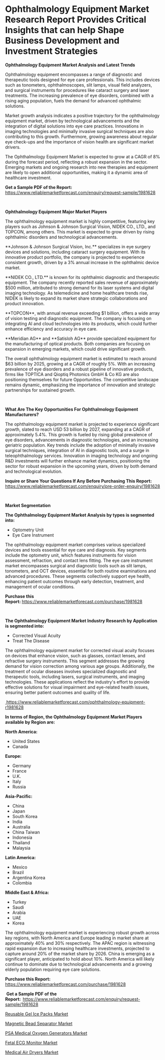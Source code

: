 <p><h1>Ophthalmology Equipment Market Research Report Provides Critical Insights that can help Shape Business Development and Investment Strategies</h1></p><p><strong>Ophthalmology Equipment Market Analysis and Latest Trends</strong></p>
<p><p>Ophthalmology equipment encompasses a range of diagnostic and therapeutic tools designed for eye care professionals. This includes devices such as tonometers, ophthalmoscopes, slit lamps, visual field analyzers, and surgical instruments for procedures like cataract surgery and laser treatments. The increasing prevalence of eye disorders, combined with a rising aging population, fuels the demand for advanced ophthalmic solutions.</p><p>Market growth analysis indicates a positive trajectory for the ophthalmology equipment market, driven by technological advancements and the integration of digital solutions into eye care practices. Innovations in imaging technologies and minimally invasive surgical techniques are also contributing to this growth. Furthermore, growing awareness about regular eye check-ups and the importance of vision health are significant market drivers. </p><p>The Ophthalmology Equipment Market is expected to grow at a CAGR of 8% during the forecast period, reflecting a robust expansion in the sector. Emerging markets and ongoing research into new therapies and equipment are likely to open additional opportunities, making it a dynamic area of healthcare investment.</p></p>
<p><strong>Get a Sample PDF of the Report:&nbsp;</strong> <a href="https://www.reliablemarketforecast.com/enquiry/request-sample/1981628?utm_campaign=1130&utm_medium=2&utm_source=Github&utm_content=ia&utm_term=04032025&utm_id=ophthalmology-equipment">https://www.reliablemarketforecast.com/enquiry/request-sample/1981628</a></p>
<p>&nbsp;</p>
<p><strong>Ophthalmology Equipment Major Market Players</strong></p>
<p><p>The ophthalmology equipment market is highly competitive, featuring key players such as Johnson & Johnson Surgical Vision, NIDEK CO., LTD., and TOPCON, among others. This market is expected to grow driven by rising ophthalmic disorders and technological advancements.</p><p>**Johnson & Johnson Surgical Vision, Inc.** specializes in eye surgery devices and solutions, including cataract surgery equipment. With its innovative product portfolio, the company is projected to experience consistent growth, driven by a 3% annual increase in the ophthalmic device market. </p><p>**NIDEK CO., LTD.** is known for its ophthalmic diagnostic and therapeutic equipment. The company recently reported sales revenue of approximately $500 million, attributed to strong demand for its laser systems and digital imaging technology. As telemedicine and home healthcare trends rise, NIDEK is likely to expand its market share strategic collaborations and product innovation.</p><p>**TOPCON**, with annual revenue exceeding $1 billion, offers a wide array of vision testing and diagnostic equipment. The company is focusing on integrating AI and cloud technologies into its products, which could further enhance efficiency and accuracy in eye care.</p><p>**Meridian AG** and **Satisloh AG** provide specialized equipment for the manufacturing of optical products. Both companies are focusing on expansion in emerging markets, which could drive significant growth.</p><p>The overall ophthalmology equipment market is estimated to reach around $63 billion by 2025, growing at a CAGR of roughly 5%. With an increasing prevalence of eye disorders and a robust pipeline of innovative products, firms like TOPTICA and Qioptiq Photonics GmbH & Co KG are also positioning themselves for future Opportunities. The competitive landscape remains dynamic, emphasizing the importance of innovation and strategic partnerships for sustained growth.</p></p>
<p>&nbsp;</p>
<p><strong>What Are The Key Opportunities For Ophthalmology Equipment Manufacturers?</strong></p>
<p><p>The ophthalmology equipment market is projected to experience significant growth, slated to reach USD 53 billion by 2027, expanding at a CAGR of approximately 5.4%. This growth is fueled by rising global prevalence of eye disorders, advancements in diagnostic technologies, and an increasing geriatric population. Key trends include the adoption of minimally invasive surgical techniques, integration of AI in diagnostic tools, and a surge in teleophthalmology services. Innovation in imaging technology and ongoing R&D investments will further enhance market dynamics, positioning the sector for robust expansion in the upcoming years, driven by both demand and technological evolution.</p></p>
<p><strong>Inquire or Share Your Questions If Any Before Purchasing This Report:</strong> <a href="https://www.reliablemarketforecast.com/enquiry/pre-order-enquiry/1981628?utm_campaign=1130&utm_medium=2&utm_source=Github&utm_content=ia&utm_term=04032025&utm_id=ophthalmology-equipment">https://www.reliablemarketforecast.com/enquiry/pre-order-enquiry/1981628</a></p>
<p>&nbsp;</p>
<p><strong>Market Segmentation</strong></p>
<p><strong>The Ophthalmology Equipment Market Analysis by types is segmented into:</strong></p>
<p><ul><li>Optometry Unit</li><li>Eye Care Instrument</li></ul></p>
<p><p>The ophthalmology equipment market comprises various specialized devices and tools essential for eye care and diagnosis. Key segments include the optometry unit, which features instruments for vision assessment, refraction, and contact lens fitting. The eye care instrument market encompasses surgical and diagnostic tools such as slit lamps, tonometers, and OCT devices, essential for both routine examinations and advanced procedures. These segments collectively support eye health, enhancing patient outcomes through early detection, treatment, and management of ocular conditions.</p></p>
<p><strong>Purchase this Report:&nbsp;</strong><a href="https://www.reliablemarketforecast.com/purchase/1981628?utm_campaign=1130&utm_medium=2&utm_source=Github&utm_content=ia&utm_term=04032025&utm_id=ophthalmology-equipment">https://www.reliablemarketforecast.com/purchase/1981628</a></p>
<p>&nbsp;</p>
<p><strong>The Ophthalmology Equipment Market Industry Research by Application is segmented into:</strong></p>
<p><ul><li>Corrected Visual Acuity</li><li>Treat The Disease</li></ul></p>
<p><p>The ophthalmology equipment market for corrected visual acuity focuses on devices that enhance vision, such as glasses, contact lenses, and refractive surgery instruments. This segment addresses the growing demand for vision correction among various age groups. Additionally, the treatment of ocular diseases involves specialized diagnostic and therapeutic tools, including lasers, surgical instruments, and imaging technologies. These applications reflect the industry's effort to provide effective solutions for visual impairment and eye-related health issues, ensuring better patient outcomes and quality of life.</p></p>
<p><a href="https://www.reliablemarketforecast.com/ophthalmology-equipment-r1981628?utm_campaign=1130&utm_medium=2&utm_source=Github&utm_content=ia&utm_term=04032025&utm_id=ophthalmology-equipment">&nbsp;https://www.reliablemarketforecast.com/ophthalmology-equipment-r1981628</a></p>
<p><strong>In terms of Region, the Ophthalmology Equipment Market Players available by Region are:</strong></p>
<p>
    <p> <strong> North America: </strong>
        <ul>
            <li>United States</li>
            <li>Canada</li>
        </ul>
        </p> 
    <p> <strong> Europe: </strong>
        <ul>
            <li>Germany</li>
            <li>France</li>
            <li>U.K.</li>
            <li>Italy</li>
            <li>Russia</li>
        </ul>
        </p> 
    <p> <strong> Asia-Pacific: </strong>
        <ul>
            <li>China</li>
            <li>Japan</li>
            <li>South Korea</li>
            <li>India</li>
            <li>Australia</li>
            <li>China Taiwan</li>
            <li>Indonesia</li>
            <li>Thailand</li>
            <li>Malaysia</li>
        </ul>
        </p> 
    <p> <strong> Latin America: </strong>
        <ul>
            <li>Mexico</li>
            <li>Brazil</li>
            <li>Argentina Korea</li>
            <li>Colombia</li>
        </ul>
        </p> 
    <p> <strong> Middle East & Africa: </strong>
        <ul>
            <li>Turkey</li>
            <li>Saudi</li>
            <li>Arabia</li>
            <li>UAE</li>
            <li>Korea</li>
        </ul>
    </p>
    </p>
<p><p>The ophthalmology equipment market is experiencing robust growth across key regions, with North America and Europe leading in market share at approximately 40% and 30% respectively. The APAC region is witnessing rapid expansion due to increasing healthcare investments, projected to capture around 20% of the market share by 2026. China is emerging as a significant player, anticipated to hold about 10%. North America will likely continue to dominate due to technological advancements and a growing elderly population requiring eye care solutions.</p></p>
<p><strong>Purchase this Report: </strong><a href="https://www.reliablemarketforecast.com/purchase/1981628?utm_campaign=1130&utm_medium=2&utm_source=Github&utm_content=ia&utm_term=04032025&utm_id=ophthalmology-equipment">https://www.reliablemarketforecast.com/purchase/1981628</a></p>
<p>&nbsp;<strong>Get a Sample PDF of the Report:&nbsp;&nbsp;</strong><a href="https://www.reliablemarketforecast.com/enquiry/request-sample/1981628?utm_campaign=1130&utm_medium=2&utm_source=Github&utm_content=ia&utm_term=04032025&utm_id=ophthalmology-equipment">https://www.reliablemarketforecast.com/enquiry/request-sample/1981628</a></p>
<p><strong></strong></p>
<p><p><a href="https://github.com/snakewaduddx/Market-Research-Report-List-1/blob/main/reusable-gel-ice-packs-market.md?utm_campaign=1130&utm_medium=2&utm_source=Github&utm_content=ia&utm_term=04032025&utm_id=ophthalmology-equipment">Reusable Gel Ice Packs Market</a></p><p><a href="https://github.com/zeyddaddo4/Market-Research-Report-List-1/blob/main/magnetic-bead-separator-market.md?utm_campaign=1130&utm_medium=2&utm_source=Github&utm_content=ia&utm_term=04032025&utm_id=ophthalmology-equipment">Magnetic Bead Separator Market</a></p><p><a href="https://github.com/siriocooch4a/Market-Research-Report-List-1/blob/main/psa-medical-oxygen-generators-market.md?utm_campaign=1130&utm_medium=2&utm_source=Github&utm_content=ia&utm_term=04032025&utm_id=ophthalmology-equipment">PSA Medical Oxygen Generators Market</a></p><p><a href="https://github.com/sakuniniray98/Market-Research-Report-List-1/blob/main/fetal-ecg-monitor-market.md?utm_campaign=1130&utm_medium=2&utm_source=Github&utm_content=ia&utm_term=04032025&utm_id=ophthalmology-equipment">Fetal ECG Monitor Market</a></p><p><a href="https://github.com/gedaypivi/Market-Research-Report-List-1/blob/main/medical-air-dryers-market.md?utm_campaign=1130&utm_medium=2&utm_source=Github&utm_content=ia&utm_term=04032025&utm_id=ophthalmology-equipment">Medical Air Dryers Market</a></p></p>